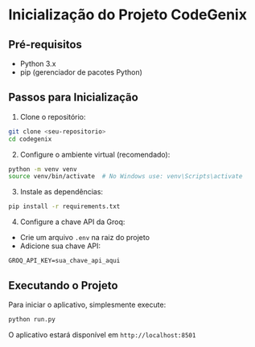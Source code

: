 # Inicialização do Projeto CodeGenix

## Pré-requisitos
- Python 3.x
- pip (gerenciador de pacotes Python)

## Passos para Inicialização

1. Clone o repositório:
```bash
git clone <seu-repositorio>
cd codegenix
```

2. Configure o ambiente virtual (recomendado):
```bash
python -m venv venv
source venv/bin/activate  # No Windows use: venv\Scripts\activate
```

3. Instale as dependências:
```bash
pip install -r requirements.txt
```

4. Configure a chave API da Groq:
- Crie um arquivo `.env` na raiz do projeto
- Adicione sua chave API:
```
GROQ_API_KEY=sua_chave_api_aqui
```

## Executando o Projeto

Para iniciar o aplicativo, simplesmente execute:
```bash
python run.py
```

O aplicativo estará disponível em `http://localhost:8501`
